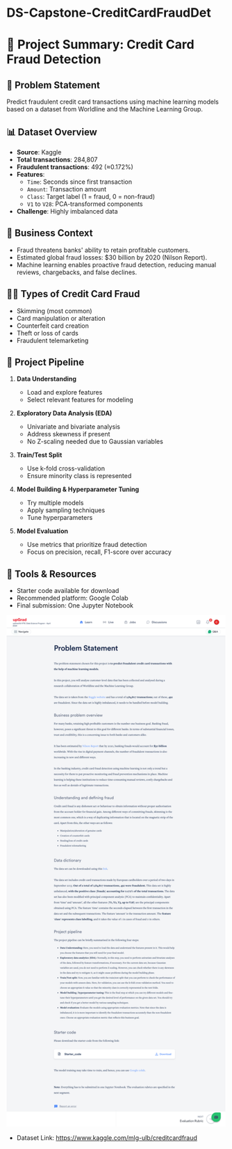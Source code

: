 # DS-Capstone-CreditCardFraudDet

# 🧠 Project Summary: Credit Card Fraud Detection

## 🎯 Problem Statement
Predict fraudulent credit card transactions using machine learning models based on a dataset from Worldline and the Machine Learning Group.

## 📊 Dataset Overview
- **Source**: Kaggle  
- **Total transactions**: 284,807  
- **Fraudulent transactions**: 492 (≈0.172%)  
- **Features**:  
  - `Time`: Seconds since first transaction  
  - `Amount`: Transaction amount  
  - `Class`: Target label (1 = fraud, 0 = non-fraud)  
  - `V1` to `V28`: PCA-transformed components  
- **Challenge**: Highly imbalanced data

## 💼 Business Context
- Fraud threatens banks' ability to retain profitable customers.
- Estimated global fraud losses: $30 billion by 2020 (Nilson Report).
- Machine learning enables proactive fraud detection, reducing manual reviews, chargebacks, and false declines.

## 🕵️‍♂️ Types of Credit Card Fraud
- Skimming (most common)
- Card manipulation or alteration
- Counterfeit card creation
- Theft or loss of cards
- Fraudulent telemarketing

## 🔁 Project Pipeline
1. **Data Understanding**  
   - Load and explore features  
   - Select relevant features for modeling  

2. **Exploratory Data Analysis (EDA)**  
   - Univariate and bivariate analysis  
   - Address skewness if present  
   - No Z-scaling needed due to Gaussian variables  

3. **Train/Test Split**  
   - Use k-fold cross-validation  
   - Ensure minority class is represented  

4. **Model Building & Hyperparameter Tuning**  
   - Try multiple models  
   - Apply sampling techniques  
   - Tune hyperparameters  

5. **Model Evaluation**  
   - Use metrics that prioritize fraud detection  
   - Focus on precision, recall, F1-score over accuracy  

## 🧰 Tools & Resources
- Starter code available for download  
- Recommended platform: Google Colab  
- Final submission: One Jupyter Notebook


<p align="center">
  <img src="DS-Capstone.png" alt="Problem Statement" width="700">
</p>

- Dataset Link: https://www.kaggle.com/mlg-ulb/creditcardfraud